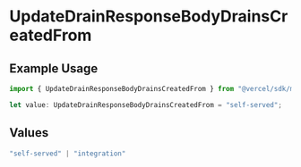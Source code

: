 # UpdateDrainResponseBodyDrainsCreatedFrom

## Example Usage

```typescript
import { UpdateDrainResponseBodyDrainsCreatedFrom } from "@vercel/sdk/models/updatedrainop.js";

let value: UpdateDrainResponseBodyDrainsCreatedFrom = "self-served";
```

## Values

```typescript
"self-served" | "integration"
```